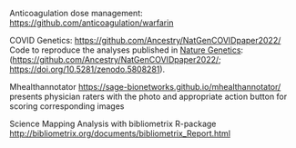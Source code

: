 Anticoagulation dose management: https://github.com/anticoagulation/warfarin

COVID Genetics: https://github.com/Ancestry/NatGenCOVIDpaper2022/
Code to reproduce the analyses published in [Nature Genetics](https://www.nature.com/articles/s41588-022-01042-x): (https://github.com/Ancestry/NatGenCOVIDpaper2022/; https://doi.org/10.5281/zenodo.5808281).



Mhealthannotator https://sage-bionetworks.github.io/mhealthannotator/
presents physician raters with the photo and appropriate action button for scoring corresponding images


Science Mapping Analysis with bibliometrix R-package
http://bibliometrix.org/documents/bibliometrix_Report.html
